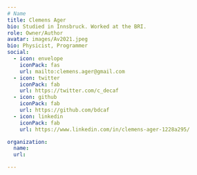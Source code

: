```yaml
---
# Name
title: Clemens Ager
bio: Studied in Innsbruck. Worked at the BRI.
role: Owner/Author
avatar: images/Av2021.jpeg
bio: Physicist, Programmer
social:
  - icon: envelope
    iconPack: fas
    url: mailto:clemens.ager@gmail.com
  - icon: twitter
    iconPack: fab
    url: https://twitter.com/c_decaf
  - icon: github
    iconPack: fab
    url: https://github.com/bdcaf
  - icon: linkedin
    iconPack: fab
    url: https://www.linkedin.com/in/clemens-ager-1228a295/

organization:
  name:
  url:

---
```


